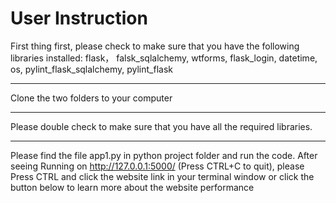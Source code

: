 # User Instruction

First thing first, please check to make sure that you have the following libraries installed:
flask， falsk_sqlalchemy, wtforms, flask_login, datetime, os, pylint_flask_sqlalchemy, pylint_flask

---

Clone the two folders to your computer

---
	
Please double check to make sure that you have all the required libraries.

---

Please find the file app1.py in python project folder and run the code.
After seeing Running on http://127.0.0.1:5000/ (Press CTRL+C to quit), please Press CTRL and click the website link in your terminal window or click the button below to learn more about the website performance